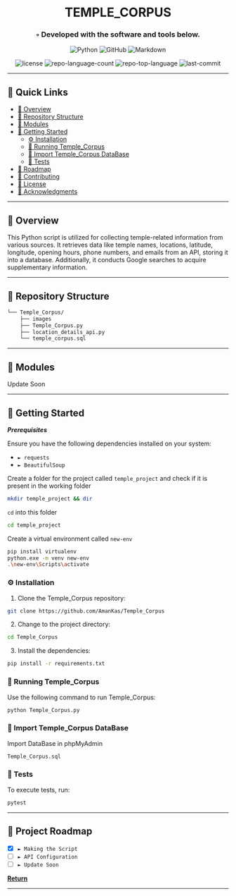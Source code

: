 <div align="center">
<h1>
   <br>
   TEMPLE_CORPUS
</h1>
<h3>◦ Developed with the software and tools below.</h3>

<p align="center">
<img src="https://img.shields.io/badge/Python-3776AB.svg?style=flat-square&logo=Python&logoColor=white" alt="Python">
<img src="https://img.shields.io/badge/GitHub-181717.svg?style=flat-square&logo=GitHub&logoColor=white" alt="GitHub">
<img src="https://img.shields.io/badge/Markdown-000000.svg?style=flat-square&logo=Markdown&logoColor=white" alt="Markdown">
</p>

![license](https://img.shields.io/github/license/AmanKas/Temple_Corpus?style=flat-square&labelColor=E5E4E2&color=869BB3)
![repo-language-count](https://img.shields.io/github/languages/count/AmanKas/Temple_Corpus?style=flat-square&labelColor=E5E4E2&color=869BB3)
![repo-top-language](https://img.shields.io/github/languages/top/AmanKas/Temple_Corpus?style=flat-square&labelColor=E5E4E2&color=869BB3)
![last-commit](https://img.shields.io/github/last-commit/AmanKas/Temple_Corpus?style=flat-square&labelColor=E5E4E2&color=869BB3)
</div>

---

## 🔗 Quick Links
- [📍 Overview](#-overview)
- [📂 Repository Structure](#-repository-structure)
- [🧩 Modules](#-modules)
- [🚀 Getting Started](#-getting-started)
    - [⚙️ Installation](#️-installation)
    - [🤖 Running Temple_Corpus](#-running-temple_corpus)
    - [🤖 Import Temple_Corpus DataBase](#-import-temple_corpus-database)
    - [🧪 Tests](#-tests)
- [🚧 Roadmap](#-roadmap)
- [🤝 Contributing](#-contributing)
- [📄 License](#-license)
- [👏 Acknowledgments](#-acknowledgments)

---

## 📍 Overview

This Python script is utilized for collecting temple-related information from various sources. It retrieves data like temple names, locations, latitude, longitude, opening hours, phone numbers, and emails from an API, storing it into a database. Additionally, it conducts Google searches to acquire supplementary information.

---
## 📂 Repository Structure

```sh
└── Temple_Corpus/
    ├── images
    ├── Temple_Corpus.py
    ├── location_details_api.py
    └── temple_corpus.sql
```
---

## 🧩 Modules

Update Soon

---

## 🚀 Getting Started

***Prerequisites***

Ensure you have the following dependencies installed on your system:

- `► requests`
- `► BeautifulSoup`

Create a folder for the project called ```temple_project``` and check if it is present in the working folder
```sh
mkdir temple_project && dir
```
```cd``` into this folder
```sh
cd temple_project
```
Create a virtual environment called ```new-env```
```sh
pip install virtualenv
python.exe -m venv new-env
.\new-env\Scripts\activate 
```

### ⚙️ Installation

1. Clone the Temple_Corpus repository:
```sh
git clone https://github.com/AmanKas/Temple_Corpus
```

2. Change to the project directory:
```sh
cd Temple_Corpus
```

3. Install the dependencies:
```sh
pip install -r requirements.txt
```

### 🤖 Running Temple_Corpus
Use the following command to run Temple_Corpus:
```sh
python Temple_Corpus.py
```

### 🤖 Import Temple_Corpus DataBase
Import DataBase in phpMyAdmin
```sh
Temple_Corpus.sql
```

### 🧪 Tests
To execute tests, run:
```sh
pytest
```

---

## 🚧 Project Roadmap

- [X] `► Making the Script`
- [ ] `► API Configuration`
- [ ] `► Update Soon`

[**Return**](#-quick-links)

---
